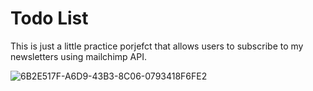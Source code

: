 # Todo List

This is just a little practice porjefct that allows users to subscribe to my newsletters using mailchimp API.

![6B2E517F-A6D9-43B3-8C06-0793418F6FE2](https://user-images.githubusercontent.com/93356900/200689912-c28fa046-265f-47e5-8a12-fac16a1fcd8f.jpeg)